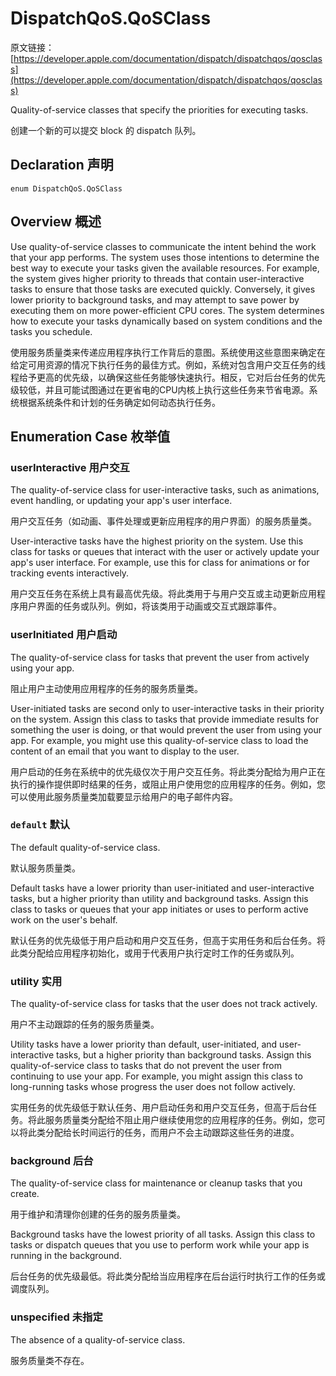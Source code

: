 # DispatchQoS.QoSClass

原文链接：[https://developer.apple.com/documentation/dispatch/dispatchqos/qosclass](https://developer.apple.com/documentation/dispatch/dispatchqos/qosclass)

Quality-of-service classes that specify the priorities for executing tasks.
	
创建一个新的可以提交 block 的 dispatch 队列。

## Declaration 声明

	enum DispatchQoS.QoSClass

## Overview 概述

Use quality-of-service classes to communicate the intent behind the work that your app performs. The system uses those intentions to determine the best way to execute your tasks given the available resources. For example, the system gives higher priority to threads that contain user-interactive tasks to ensure that those tasks are executed quickly. Conversely, it gives lower priority to background tasks, and may attempt to save power by executing them on more power-efficient CPU cores. The system determines how to execute your tasks dynamically based on system conditions and the tasks you schedule.

使用服务质量类来传递应用程序执行工作背后的意图。系统使用这些意图来确定在给定可用资源的情况下执行任务的最佳方式。例如，系统对包含用户交互任务的线程给予更高的优先级，以确保这些任务能够快速执行。相反，它对后台任务的优先级较低，并且可能试图通过在更省电的CPU内核上执行这些任务来节省电源。系统根据系统条件和计划的任务确定如何动态执行任务。

## Enumeration Case 枚举值

### userInteractive 用户交互

The quality-of-service class for user-interactive tasks, such as animations, event handling, or updating your app's user interface.

用户交互任务（如动画、事件处理或更新应用程序的用户界面）的服务质量类。
 
User-interactive tasks have the highest priority on the system. Use this class for tasks or queues that interact with the user or actively update your app's user interface. For example, use this for class for animations or for tracking events interactively.

用户交互任务在系统上具有最高优先级。将此类用于与用户交互或主动更新应用程序用户界面的任务或队列。例如，将该类用于动画或交互式跟踪事件。


### userInitiated 用户启动

The quality-of-service class for tasks that prevent the user from actively using your app.

阻止用户主动使用应用程序的任务的服务质量类。

User-initiated tasks are second only to user-interactive tasks in their priority on the system. Assign this class to tasks that provide immediate results for something the user is doing, or that would prevent the user from using your app. For example, you might use this quality-of-service class to load the content of an email that you want to display to the user.

用户启动的任务在系统中的优先级仅次于用户交互任务。将此类分配给为用户正在执行的操作提供即时结果的任务，或阻止用户使用您的应用程序的任务。例如，您可以使用此服务质量类加载要显示给用户的电子邮件内容。

### `default` 默认

The default quality-of-service class.

默认服务质量类。

Default tasks have a lower priority than user-initiated and user-interactive tasks, but a higher priority than utility and background tasks. Assign this class to tasks or queues that your app initiates or uses to perform active work on the user's behalf.

默认任务的优先级低于用户启动和用户交互任务，但高于实用任务和后台任务。将此类分配给应用程序初始化，或用于代表用户执行定时工作的任务或队列。

### utility 实用

The quality-of-service class for tasks that the user does not track actively.

用户不主动跟踪的任务的服务质量类。

Utility tasks have a lower priority than default, user-initiated, and user-interactive tasks, but a higher priority than background tasks. Assign this quality-of-service class to tasks that do not prevent the user from continuing to use your app. For example, you might assign this class to long-running tasks whose progress the user does not follow actively.

实用任务的优先级低于默认任务、用户启动任务和用户交互任务，但高于后台任务。将此服务质量类分配给不阻止用户继续使用您的应用程序的任务。例如，您可以将此类分配给长时间运行的任务，而用户不会主动跟踪这些任务的进度。

### background 后台

The quality-of-service class for maintenance or cleanup tasks that you create.

用于维护和清理你创建的任务的服务质量类。

Background tasks have the lowest priority of all tasks. Assign this class to tasks or dispatch queues that you use to perform work while your app is running in the background.

后台任务的优先级最低。将此类分配给当应用程序在后台运行时执行工作的任务或调度队列。

### unspecified 未指定

The absence of a quality-of-service class.

服务质量类不存在。






